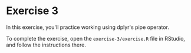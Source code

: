 # Exercise 3
In this exercise, you'll practice working using dplyr's pipe operator.

To complete the exercise, open the `exercise-3/exercise.R` file in RStudio, and follow the instructions there.

